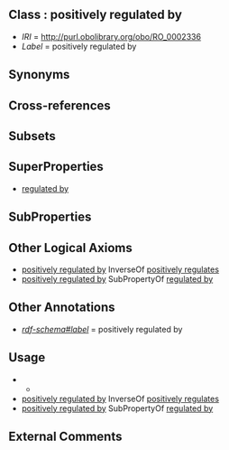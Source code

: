 
## Class : positively regulated by

 * *IRI* = http://purl.obolibrary.org/obo/RO_0002336
 * *Label* = positively regulated by

## Synonyms


## Cross-references


## Subsets


## SuperProperties

 * [regulated by](../../RO/34/RO_0002334.md)

## SubProperties


## Other Logical Axioms

 * [positively regulated by](../../RO/36/RO_0002336.md) InverseOf [positively regulates](../../RO/13/RO_0002213.md)
 * [positively regulated by](../../RO/36/RO_0002336.md) SubPropertyOf [regulated by](../../RO/34/RO_0002334.md)

## Other Annotations

 * *[rdf-schema#label](../../el/rdf-schema#label.md)* = positively regulated by

## Usage

 * -
 * [positively regulated by](../../RO/36/RO_0002336.md) InverseOf [positively regulates](../../RO/13/RO_0002213.md)
 * [positively regulated by](../../RO/36/RO_0002336.md) SubPropertyOf [regulated by](../../RO/34/RO_0002334.md)

## External Comments

